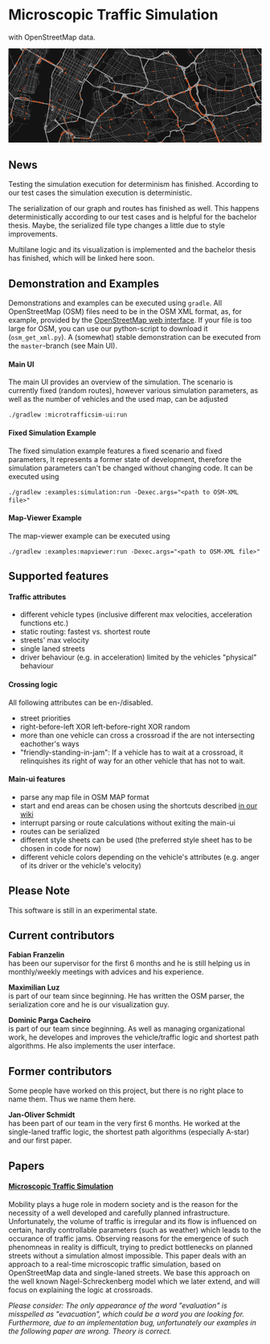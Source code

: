 # Microscopic Traffic Simulation
with OpenStreetMap data.

![Teaser: New York](resources/teaser.png "Teaser: New York")

## News
Testing the simulation execution for determinism has finished. According
 to our test cases the simulation execution is deterministic.

The serialization of our graph and routes has finished as well. This
happens deterministically according to our test cases and is helpful
for the bachelor thesis. Maybe, the serialized file type changes a
little due to style improvements.

Multilane logic and its visualization is implemented and the
bachelor thesis has finished, which will be linked here soon.


## Demonstration and Examples
Demonstrations and examples can be executed using `gradle`. All
OpenStreetMap (OSM) files need to be in the OSM XML format, as, for
example, provided by the
[OpenStreetMap web interface](https://www.openstreetmap.org). If your
file is too large for OSM, you can use our python-script to download it
(`osm_get_xml.py`). A (somewhat) stable demonstration can be executed
from the `master`-branch (see Main UI).

#### Main UI
The main UI provides an overview of the simulation. The scenario is
currently fixed (random routes), however various simulation parameters,
as well as the number of vehicles and the used map, can be adjusted

```shell
./gradlew :microtrafficsim-ui:run
```

#### Fixed Simulation Example
The fixed simulation example features a fixed scenario and fixed
parameters, It represents a former state of development, therefore the
simulation parameters can't be changed without changing code. It can be
executed using
```shell
./gradlew :examples:simulation:run -Dexec.args="<path to OSM-XML file>"
```

#### Map-Viewer Example
The map-viewer example can be executed using
```shell
./gradlew :examples:mapviewer:run -Dexec.args="<path to OSM-XML file>"
```


## Supported features
#### Traffic attributes
* different vehicle types (inclusive different max velocities,
acceleration functions etc.)
* static routing: fastest vs. shortest route
* streets' max velocity
* single laned streets
* driver behaviour (e.g. in acceleration) limited by the vehicles
"physical" behaviour

#### Crossing logic
All following attributes can be en-/disabled.
* street priorities
* right-before-left XOR left-before-right XOR random
* more than one vehicle can cross a crossroad if the are not
intersecting eachother's ways
* "friendly-standing-in-jam": If a vehicle has to wait at a crossroad,
it relinquishes its right of way for an other vehicle that has not to
wait.

#### Main-ui features
* parse any map file in OSM MAP format
* start and end areas can be chosen using the shortcuts described
[in our wiki](https://github.com/sgs-us/microtrafficsim/wiki/Controls)
* interrupt parsing or route calculations without exiting the main-ui
* routes can be serialized
* different style sheets can be used (the preferred style sheet has to
be chosen in code for now)
* different vehicle colors depending on the vehicle's attributes (e.g.
anger of its driver or the vehicle's velocity)


## Please Note
This software is still in an experimental state.


## Current contributors

**Fabian Franzelin**  
has been our supervisor for the first 6 months and he is still helping
us in monthly/weekly meetings with advices and his experience.

**Maximilian Luz**  
is part of our team since beginning. He has written the OSM parser, the
serialization core and he is our visualization guy.

**Dominic Parga Cacheiro**  
is part of our team since beginning. As well as managing organizational
work, he developes and improves the vehicle/traffic logic and shortest
path algorithms. He also implements the user interface.


## Former contributors
Some people have worked on this project, but there is no right place to
name them. Thus we name them here.

**Jan-Oliver Schmidt**  
has been part of our team in the very first 6 months. He worked at the
single-laned traffic logic, the shortest path algorithms (especially
A-star) and our first paper.


## Papers

#### [Microscopic Traffic Simulation](https://www.informatik.uni-stuttgart.de/studium/interessierte/bsc-studiengaenge/informatik/projekt-inf/2016-06-03/Gruppe_5.pdf)
Mobility plays a huge role in modern society and is the reason for the
necessity of a well developed and carefully planned infrastructure.
Unfortunately, the volume of traffic is irregular and its flow is
influenced on certain, hardly controllable parameters (such as weather)
which leads to the occurance of traffic jams. Observing reasons for the
emergence of such phenomneas in reality is difficult, trying to predict
bottlenecks on planned streets without a simulation almost impossible.
This paper deals with an approach to a real-time microscopic traffic
simulation, based on OpenStreetMap data and single-laned streets. We
base this approach on the well known Nagel-Schreckenberg model which we
later extend, and will focus on explaining the logic at crossroads.

*Please consider: The only appearance of the word "evaluation" is
misspelled as "evacuation", which could be a word you are looking for.
Furthermore, due to an implementation bug, unfortunately our examples
in the following paper are wrong. Theory is correct.*
